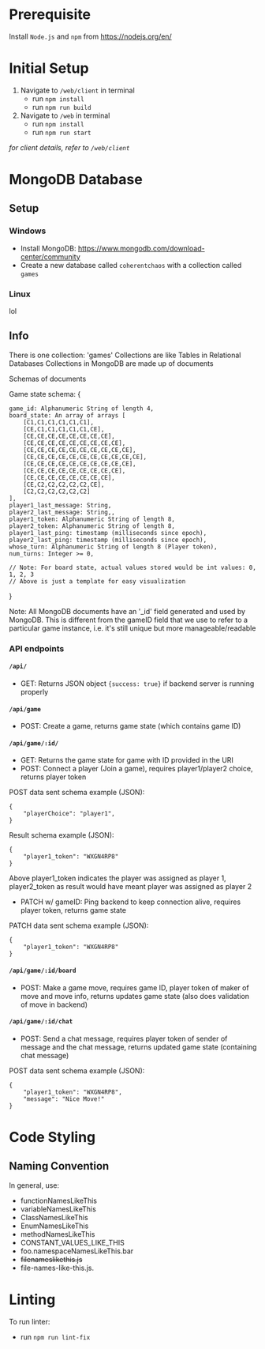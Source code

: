 # Prerequisite
Install `Node.js` and `npm` from https://nodejs.org/en/ 

# Initial Setup
1. Navigate to `/web/client` in terminal
   * run `npm install`
   * run `npm run build`
2. Navigate to `/web` in terminal
   * run `npm install`
   * run `npm run start`

*for client details, refer to `/web/client`*

# MongoDB Database

## Setup

### Windows
- Install MongoDB: https://www.mongodb.com/download-center/community
- Create a new database called `coherentchaos` with a collection called `games`

### Linux

lol

## Info
There is one collection: 'games'
Collections are like Tables in Relational Databases
Collections in MongoDB are made up of documents

Schemas of documents

Game state schema:
{

    game_id: Alphanumeric String of length 4,
    board_state: An array of arrays [
        [C1,C1,C1,C1,C1,C1],
        [CE,C1,C1,C1,C1,C1,CE],
        [CE,CE,CE,CE,CE,CE,CE,CE],
        [CE,CE,CE,CE,CE,CE,CE,CE,CE],
        [CE,CE,CE,CE,CE,CE,CE,CE,CE,CE],
        [CE,CE,CE,CE,CE,CE,CE,CE,CE,CE,CE],
        [CE,CE,CE,CE,CE,CE,CE,CE,CE,CE],
        [CE,CE,CE,CE,CE,CE,CE,CE,CE],
        [CE,CE,CE,CE,CE,CE,CE,CE],
        [CE,C2,C2,C2,C2,C2,CE],
        [C2,C2,C2,C2,C2,C2]
    ],
    player1_last_message: String,
    player2_last_message: String,,
    player1_token: Alphanumeric String of length 8,
    player2_token: Alphanumeric String of length 8,
    player1_last_ping: timestamp (milliseconds since epoch),
    player2_last_ping: timestamp (milliseconds since epoch),
    whose_turn: Alphanumeric String of length 8 (Player token),
    num_turns: Integer >= 0,

    // Note: For board state, actual values stored would be int values: 0, 1, 2, 3
    // Above is just a template for easy visualization

}

Note: All MongoDB documents have an '_id' field generated
and used by MongoDB. This is different from the gameID field 
that we use to refer to a particular game instance, i.e.
it's still unique but more manageable/readable

### API endpoints
#### `/api/`
- GET: Returns JSON object `{success: true}` if backend server is running properly  

#### `/api/game`  
- POST: Create a game, returns game state (which contains game ID)  

#### `/api/game/:id/`  
- GET: Returns the game state for game with ID provided in the URI  
- POST: Connect a player (Join a game), requires player1/player2 choice, returns player token  

POST data sent schema example (JSON):
```  
{  
	"playerChoice": "player1",  
}  
```

Result schema example (JSON):
```  
{  
    "player1_token": "WXGN4RP8"  
}  
```

Above player1_token indicates the player was assigned as player 1,  
player2_token as result would have meant player was assigned as player 2  

- PATCH w/ gameID: Ping backend to keep connection alive, requires player token, returns game state  

PATCH data sent schema example (JSON):
```  
{  
    "player1_token": "WXGN4RP8"  
}  
```

#### `/api/game/:id/board`  
- POST: Make a game move, requires game ID, player token of maker of move and move info, returns updates game state (also does validation of move in backend)  

#### `/api/game/:id/chat`  
- POST: Send a chat message, requires player token of sender of message and the chat message, returns updated game state (containing chat message)  

POST data sent schema example (JSON):  
```
{  
    "player1_token": "WXGN4RP8",  
    "message": "Nice Move!"  
}  
```

# Code Styling

## Naming Convention
In general, use:
- functionNamesLikeThis
- variableNamesLikeThis
- ClassNamesLikeThis 
- EnumNamesLikeThis 
- methodNamesLikeThis
- CONSTANT_VALUES_LIKE_THIS
- foo.namespaceNamesLikeThis.bar 
- ~~filenameslikethis.js~~
- file-names-like-this.js.

# Linting
To run linter:
   * run `npm run lint-fix`
